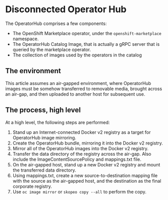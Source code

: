 # Disconnected Operator Hub

The OperatorHub comprises a few components:

* The OpenShift Marketplace operator, under the `openshift-marketplace` namespace.
* The OperatorHub Catalog Image, that is actually a gRPC server that is queried by the marketplace operator.
* The collection of images used by the operators in the catalog

## The environment

This article assumes an air-gapped environment, where OperatorHub images must be somehow transferred to removable media, brought across an air-gap, and then uploaded to another host for subsequent use.

## The process, high level

At a high level, the following steps are performed:

1. Stand up an Internet-connected Docker v2 registry as a target for OperatorHub image mirroring.
2. Create the OperatorHub bundle, mirroring it into the Docker v2 registry.
3. Mirror all of the OperatorHub images into the Docker v2 registry.
4. Transfer the data directory of the registry across the air-gap. Also include the ImageContentSourcePolicy and mappings.txt file.
5. On the air-gapped host, stand up a new Docker v2 registry and mount the transferred data directory.
6. Using mappings.txt, create a new source-to-destination mapping file with the source as the air-gapped host, and the destination as the final corporate registry.
7. Use `oc image mirror` or `skopeo copy --all` to perform the copy.